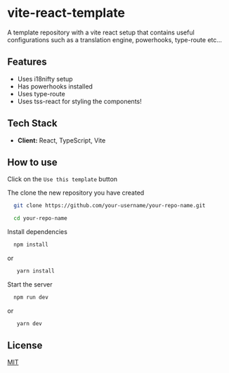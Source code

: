 # vite-react-template

A template repository with a vite react setup that contains useful configurations
such as a translation engine, powerhooks, type-route etc...

## Features

- Uses i18nifty setup
- Has powerhooks installed
- Uses type-route
- Uses tss-react for styling the components!

## Tech Stack

- **Client:** React, TypeScript, Vite

## How to use

Click on the ``` Use this template ``` button

The clone the new repository you have created

```bash
  git clone https://github.com/your-username/your-repo-name.git
```

```bash
  cd your-repo-name
```

Install dependencies

```bash
  npm install
```
or
```bash
   yarn install
```

Start the server

```bash
  npm run dev
```
or 

```bash
   yarn dev
```

## License

[MIT](https://choosealicense.com/licenses/mit/)
